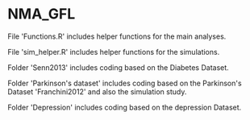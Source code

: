 # NMA_GFL
File 'Functions.R' includes helper functions for the main analyses. 

File 'sim_helper.R' includes helper functions for the simulations. 

Folder 'Senn2013' includes coding based on the Diabetes Dataset. 

Folder 'Parkinson's dataset' includes coding based on the Parkinson's Dataset 'Franchini2012' and also the simulation study. 

Folder 'Depression' includes coding based on the depression Dataset. 
